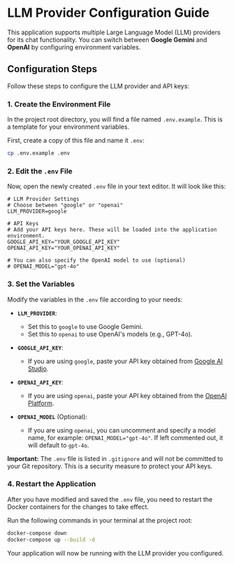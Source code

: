 # LLM Provider Configuration Guide

This application supports multiple Large Language Model (LLM) providers for its chat functionality. You can switch between **Google Gemini** and **OpenAI** by configuring environment variables.

## Configuration Steps

Follow these steps to configure the LLM provider and API keys:

### 1. Create the Environment File

In the project root directory, you will find a file named `.env.example`. This is a template for your environment variables.

First, create a copy of this file and name it `.env`:

```bash
cp .env.example .env
```

### 2. Edit the `.env` File

Now, open the newly created `.env` file in your text editor. It will look like this:

```
# LLM Provider Settings
# Choose between "google" or "openai"
LLM_PROVIDER=google

# API Keys
# Add your API keys here. These will be loaded into the application environment.
GOOGLE_API_KEY="YOUR_GOOGLE_API_KEY"
OPENAI_API_KEY="YOUR_OPENAI_API_KEY"

# You can also specify the OpenAI model to use (optional)
# OPENAI_MODEL="gpt-4o"
```

### 3. Set the Variables

Modify the variables in the `.env` file according to your needs:

*   **`LLM_PROVIDER`**:
    *   Set this to `google` to use Google Gemini.
    *   Set this to `openai` to use OpenAI's models (e.g., GPT-4o).

*   **`GOOGLE_API_KEY`**:
    *   If you are using `google`, paste your API key obtained from [Google AI Studio](https://aistudio.google.com/app/apikey).

*   **`OPENAI_API_KEY`**:
    *   If you are using `openai`, paste your API key obtained from the [OpenAI Platform](https://platform.openai.com/api-keys).

*   **`OPENAI_MODEL`** (Optional):
    *   If you are using `openai`, you can uncomment and specify a model name, for example: `OPENAI_MODEL="gpt-4o"`. If left commented out, it will default to `gpt-4o`.

**Important:** The `.env` file is listed in `.gitignore` and will not be committed to your Git repository. This is a security measure to protect your API keys.

### 4. Restart the Application

After you have modified and saved the `.env` file, you need to restart the Docker containers for the changes to take effect.

Run the following commands in your terminal at the project root:

```bash
docker-compose down
docker-compose up --build -d
```

Your application will now be running with the LLM provider you configured.